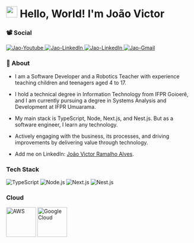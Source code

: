 <h1><img src="https://raw.githubusercontent.com/kaueMarques/kaueMarques/master/hi.gif" height="30px"> Hello, World! I'm João Victor</h1>

### 📽 Social
<a href="https://youtube.com/devlandia" target="_blank">
  <img
    src="https://img.shields.io/badge/-Dev%20Lândia-1dba54?style=flat-square&labelColor=1dba54&logo=youtube&logoColor=121212&link=https://youtube.com/devlandia"
    alt="Jao-Youtube"
  />
</a>

<a href="https://www.linkedin.com/in/404jv/">
  <img
    src="https://img.shields.io/badge/-LinkedIn-1dba54?style=flat-square&labelColor=1dba54&logo=Linkedin&logoColor=121212&link=https://www.linkedin.com/in/404jv/"
    target="_blank"
    alt="Jao-LinkedIn"
  />
</a>

<a href="https://twitter.com/401jv" target="_blank">
  <img
    src="https://img.shields.io/badge/-Twitter-1dba54?style=flat-square&labelColor=1dba54&logo=twitter&logoColor=121212&link=https://twitter.com/401jv"
    target="_blank"
    alt="Jao-LinkedIn"
  />
</a>

<a href="mailto:joaovictorramalho7@gmail.com" target="_blank">
  <img
    src="https://img.shields.io/badge/-joaovictorramalho7@gmail.com-1dba54?style=flat-square&labelColor=1dba54&logo=gmail&logoColor=121212&link=mailto:joaovictorramalho7@gmail.com"
    target="_blank"
    alt="Jao-Gmail"
  />
</a>

### 💚 About
- I am a Software Developer and a Robotics Teacher with experience teaching children and teenagers aged 4 to 17.

- I hold a technical degree in Information Technology from IFPR Goioerê, and I am currently pursuing a degree in Systems Analysis and Development at IFPR Umuarama.

- My main stack is TypeScript, Node, Next.js, and Nest.js. But as a software engineer, I learn any technology.

- Actively engaging with the business, its processes, and driving improvements by delivering value through technology.

- Add me on LinkedIn: [João Victor Ramalho Alves](https://www.linkedin.com/in/404jv/).

### Tech Stack
![TypeScript](https://img.shields.io/badge/TypeScript-007ACC?style=for-the-badge&logo=typescript&logoColor=white)
![Node.js](https://img.shields.io/badge/Node.js-339933?style=for-the-badge&logo=nodedotjs&logoColor=white)
![Next.js](https://img.shields.io/badge/Next.js-000000?style=for-the-badge&logo=nextdotjs&logoColor=white)
![Nest.js](https://img.shields.io/badge/Nest.js-E0234E?style=for-the-badge&logo=nestjs&logoColor=white)

### Cloud
<img src="https://upload.wikimedia.org/wikipedia/commons/9/93/Amazon_Web_Services_Logo.svg" width="80" height="80" alt="AWS" /> <img src="https://cdn.jsdelivr.net/gh/devicons/devicon/icons/googlecloud/googlecloud-original.svg" width="80" height="80" alt="Google Cloud" />
